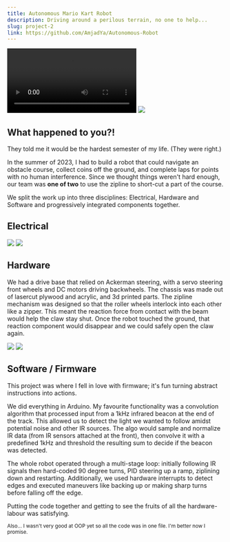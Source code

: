 ```yaml
---
title: Autonomous Mario Kart Robot
description: Driving around a perilous terrain, no one to help...
slug: project-2
link: https://github.com/AmjadYa/Autonomous-Robot
---
```


<div class="flex gap-2">
    <video src="/videos/robot1.mp4" style="max-height:400px ; aspect-ratio:1; object-fit:cover" controls></video>
    <img src="/images/robot_on_zipline.jpg" style="max-height:400px ; aspect-ratio:1 ; object-fit:cover">
</div>



## What happened to you?!

They told me it would be the hardest semester of my life. (They were right.)

In the summer of 2023, I had to build a robot that could navigate an obstacle course, collect coins off the ground, and complete laps for points with no human interference. Since we thought things weren't hard enough, our team was **one of two** to use the zipline to short-cut a part of the course.

We split the work up into three disciplines: Electrical, Hardware and Software and progressively integrated components together.

## Electrical

<div class="flex gap-2">
    <img src="/images/h bridge.jpg" style="max-height:400px ; aspect-ratio:1 ; object-fit:cover">
    <img src="/images/wired up.jpg" style="max-height:400px ; aspect-ratio:1 ; object-fit:cover">
</div>

## Hardware

We had a drive base that relied on Ackerman steering, with a servo steering front wheels and DC motors driving backwheels. The chassis was made out of lasercut plywood and acrylic, and 3d printed parts. The zipline mechanism was designed so that the roller wheels interlock into each other like a zipper. This meant the reaction force from contact with the beam would help the claw stay shut. Once the robot touched the ground, that reaction component would disappear and we could safely open the claw again.

<div class="flex gap-2">
    <img src="/images/robotcad1.jpg" style="max-height:400px ; aspect-ratio:1 ; object-fit:cover">
    <img src="/images/robotcad2.jpg" style="max-height:400px ; aspect-ratio:1 ; object-fit:cover">
</div>

## Software / Firmware

This project was where I fell in love with firmware; it's fun turning abstract instructions into actions.

We did everything in Arduino. My favourite functionality was a convolution algorithm that processed input from a 1kHz infrared beacon at the end of the track. This allowed us to detect the light we wanted to follow amidst potential noise and other IR sources. The algo would sample and normalize IR data (from IR sensors attached at the front), then convolve it with a predefined 1kHz and threshold the resulting sum to decide if the beacon was detected.

The whole robot operated through a multi-stage loop: initially following IR signals then hard-coded 90 degree turns, PID steering up a ramp, ziplining down and restarting. Additionally, we used hardware interrupts to detect edges and executed maneuvers like backing up or making sharp turns before falling off the edge.

Putting the code together and getting to see the fruits of all the hardware-labour was satisfying.

<small>Also... I wasn't very good at OOP yet so all the code was in one file. I'm better now I promise.</small>
